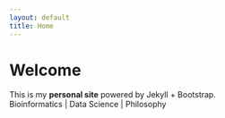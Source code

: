 ```yaml
---
layout: default
title: Home
---
```


# Welcome

This is my **personal site** powered by Jekyll + Bootstrap.  
<i class="fas fa-flask"></i> Bioinformatics | <i class="fas fa-brain"></i> Data Science | <i class="fas fa-dna"></i> Philosophy

